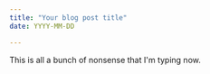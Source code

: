 ```yaml
---
title: "Your blog post title"
date: YYYY-MM-DD

---
```


This is all a bunch of nonsense that I'm typing now.
